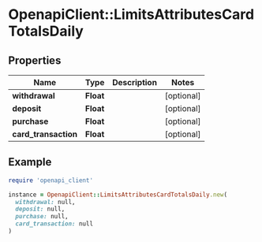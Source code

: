 # OpenapiClient::LimitsAttributesCardTotalsDaily

## Properties

| Name | Type | Description | Notes |
| ---- | ---- | ----------- | ----- |
| **withdrawal** | **Float** |  | [optional] |
| **deposit** | **Float** |  | [optional] |
| **purchase** | **Float** |  | [optional] |
| **card_transaction** | **Float** |  | [optional] |

## Example

```ruby
require 'openapi_client'

instance = OpenapiClient::LimitsAttributesCardTotalsDaily.new(
  withdrawal: null,
  deposit: null,
  purchase: null,
  card_transaction: null
)
```


